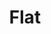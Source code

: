 ---
blog: https://blog.flat.io/
codehost: https://github.com/FlatIO
facebook: https://facebook.com/flat.io
instagram: https://instagram.com/flat.io
linkedin: https://linkedin.com/company/flat-io
logohandle: flatio
sort: flat
title: Flat
twitter: https://x.com/flat_io
website: https://flat.io/
youtube: https://youtube.com/user/flatproject
---
